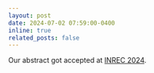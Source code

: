 ```yaml
---
layout: post
date: 2024-07-02 07:59:00-0400
inline: true
related_posts: false
---
```


Our abstract got accepted at <a href="https://www.inrec.wiwi.uni-due.de">INREC 2024</a>.